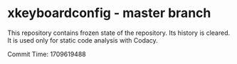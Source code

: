 # xkeyboardconfig - master branch

This repository contains frozen state of the repository.
Its history is cleared. It is used only for static code
analysis with Codacy.

Commit Time: 1709619488
